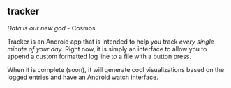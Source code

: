 ## tracker

*Data is our new god* - Cosmos

Tracker is an Android app that is intended to help you track *every single minute of your day*. Right now, it is simply an interface to allow you to append a custom formatted log line to a file with a button press.

When it is complete (soon), it will generate cool visualizations based on the logged entries and have an Android watch interface.
